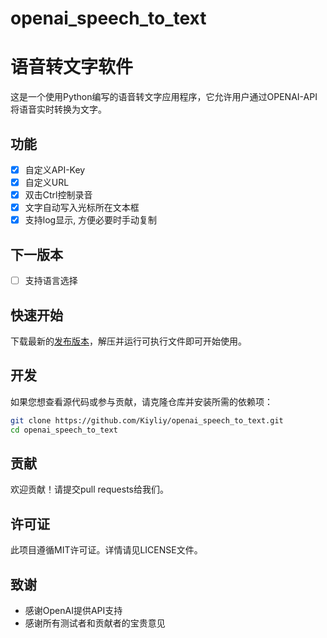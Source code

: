 # openai_speech_to_text
# 语音转文字软件

这是一个使用Python编写的语音转文字应用程序，它允许用户通过OPENAI-API将语音实时转换为文字。

## 功能

- [x] 自定义API-Key
- [x] 自定义URL
- [x] 双击Ctrl控制录音
- [x] 文字自动写入光标所在文本框
- [x] 支持log显示, 方便必要时手动复制

## 下一版本

- [ ] 支持语言选择

## 快速开始

下载最新的[发布版本](https://github.com/Kiyliy/openai_speech_to_text/releases/)，解压并运行可执行文件即可开始使用。

## 开发

如果您想查看源代码或参与贡献，请克隆仓库并安装所需的依赖项：

```bash
git clone https://github.com/Kiyliy/openai_speech_to_text.git
cd openai_speech_to_text
```

## 贡献

欢迎贡献！请提交pull requests给我们。

## 许可证

此项目遵循MIT许可证。详情请见LICENSE文件。

## 致谢

- 感谢OpenAI提供API支持
- 感谢所有测试者和贡献者的宝贵意见